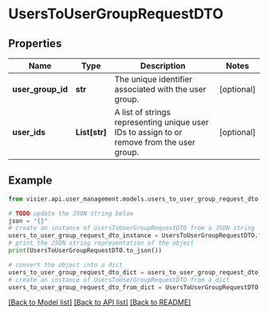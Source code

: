 # UsersToUserGroupRequestDTO


## Properties

Name | Type | Description | Notes
------------ | ------------- | ------------- | -------------
**user_group_id** | **str** | The unique identifier associated with the user group. | [optional] 
**user_ids** | **List[str]** | A list of strings representing unique user IDs to assign to or remove from the user group. | [optional] 

## Example

```python
from visier.api.user_management.models.users_to_user_group_request_dto import UsersToUserGroupRequestDTO

# TODO update the JSON string below
json = "{}"
# create an instance of UsersToUserGroupRequestDTO from a JSON string
users_to_user_group_request_dto_instance = UsersToUserGroupRequestDTO.from_json(json)
# print the JSON string representation of the object
print(UsersToUserGroupRequestDTO.to_json())

# convert the object into a dict
users_to_user_group_request_dto_dict = users_to_user_group_request_dto_instance.to_dict()
# create an instance of UsersToUserGroupRequestDTO from a dict
users_to_user_group_request_dto_from_dict = UsersToUserGroupRequestDTO.from_dict(users_to_user_group_request_dto_dict)
```
[[Back to Model list]](../README.md#documentation-for-models) [[Back to API list]](../README.md#documentation-for-api-endpoints) [[Back to README]](../README.md)


